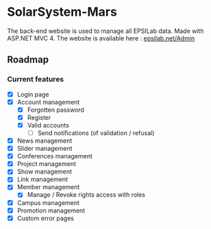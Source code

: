 SolarSystem-Mars
================

The back-end website is used to manage all EPSILab data. Made with ASP.NET MVC 4.
The website is available here : [epsilab.net/Admin](http://epsilab.net/Admin)

## Roadmap

### Current features

- [x] Login page
- [x] Account management
    - [x] Forgotten password
    - [x] Register
    - [x] Valid accounts
        - [ ] Send notifications (of validation / refusal)
- [x] News management
- [x] Slider management
- [x] Conferences management
- [x] Project management
- [x] Show management
- [x] Link management
- [x] Member management
    - [x] Manage / Revoke rights access with roles
- [x] Campus management
- [x] Promotion management
- [x] Custom error pages